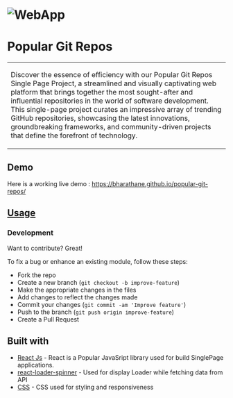 # ![WebApp](https://res.cloudinary.com/dr2jqbir9/image/upload/v1709025963/popular-git-repos_kk2ntg.png)
# Popular Git Repos
<table>
<tr>
<td>




Discover the essence of efficiency with our Popular Git Repos Single Page Project, a streamlined and visually captivating web platform that brings together the most sought-after and influential repositories in the world of software development. This single-page project curates an impressive array of trending GitHub repositories, showcasing the latest innovations, groundbreaking frameworks, and community-driven projects that define the forefront of technology.



</td>
</tr>
</table>


## Demo
Here is a working live demo :  https://bharathane.github.io/popular-git-repos/

## [Usage](https://bharathane.github.io/popular-git-repos/) 

### Development
Want to contribute? Great!

To fix a bug or enhance an existing module, follow these steps:

- Fork the repo
- Create a new branch (`git checkout -b improve-feature`)
- Make the appropriate changes in the files
- Add changes to reflect the changes made
- Commit your changes (`git commit -am 'Improve feature'`)
- Push to the branch (`git push origin improve-feature`)
- Create a Pull Request 

## Built with 

- [React Js](https://www.w3schools.com/REACT/DEFAULT.ASP) - React is a Popular JavaSript library used for build SinglePage applications.
- [react-loader-spinner](https://www.npmjs.com/package/react-loader-spinner) - Used for display Loader while fetching data from API
- [CSS](https://www.w3schools.com/css/) - CSS used for styling and responsiveness

